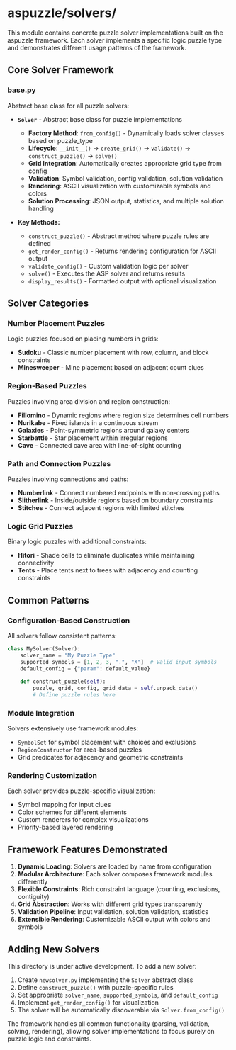 # aspuzzle/solvers/

This module contains concrete puzzle solver implementations built on the aspuzzle framework. Each solver implements a specific logic puzzle type and demonstrates different usage patterns of the framework.

## Core Solver Framework

### base.py
Abstract base class for all puzzle solvers:

- **`Solver`** - Abstract base class for puzzle implementations
  - **Factory Method**: `from_config()` - Dynamically loads solver classes based on puzzle_type
  - **Lifecycle**: `__init__()` → `create_grid()` → `validate()` → `construct_puzzle()` → `solve()`
  - **Grid Integration**: Automatically creates appropriate grid type from config
  - **Validation**: Symbol validation, config validation, solution validation
  - **Rendering**: ASCII visualization with customizable symbols and colors
  - **Solution Processing**: JSON output, statistics, and multiple solution handling

- **Key Methods:**
  - `construct_puzzle()` - Abstract method where puzzle rules are defined
  - `get_render_config()` - Returns rendering configuration for ASCII output
  - `validate_config()` - Custom validation logic per solver
  - `solve()` - Executes the ASP solver and returns results
  - `display_results()` - Formatted output with optional visualization

## Solver Categories

### Number Placement Puzzles
Logic puzzles focused on placing numbers in grids:

- **Sudoku** - Classic number placement with row, column, and block constraints
- **Minesweeper** - Mine placement based on adjacent count clues

### Region-Based Puzzles
Puzzles involving area division and region construction:

- **Fillomino** - Dynamic regions where region size determines cell numbers
- **Nurikabe** - Fixed islands in a continuous stream
- **Galaxies** - Point-symmetric regions around galaxy centers
- **Starbattle** - Star placement within irregular regions
- **Cave** - Connected cave area with line-of-sight counting

### Path and Connection Puzzles
Puzzles involving connections and paths:

- **Numberlink** - Connect numbered endpoints with non-crossing paths
- **Slitherlink** - Inside/outside regions based on boundary constraints
- **Stitches** - Connect adjacent regions with limited stitches

### Logic Grid Puzzles
Binary logic puzzles with additional constraints:

- **Hitori** - Shade cells to eliminate duplicates while maintaining connectivity
- **Tents** - Place tents next to trees with adjacency and counting constraints

## Common Patterns

### Configuration-Based Construction
All solvers follow consistent patterns:
```python
class MySolver(Solver):
    solver_name = "My Puzzle Type"
    supported_symbols = [1, 2, 3, ".", "X"]  # Valid input symbols
    default_config = {"param": default_value}
    
    def construct_puzzle(self):
        puzzle, grid, config, grid_data = self.unpack_data()
        # Define puzzle rules here
```

### Module Integration
Solvers extensively use framework modules:
- `SymbolSet` for symbol placement with choices and exclusions
- `RegionConstructor` for area-based puzzles
- Grid predicates for adjacency and geometric constraints

### Rendering Customization
Each solver provides puzzle-specific visualization:
- Symbol mapping for input clues
- Color schemes for different elements
- Custom renderers for complex visualizations
- Priority-based layered rendering

## Framework Features Demonstrated

1. **Dynamic Loading**: Solvers are loaded by name from configuration
2. **Modular Architecture**: Each solver composes framework modules differently
3. **Flexible Constraints**: Rich constraint language (counting, exclusions, contiguity)
4. **Grid Abstraction**: Works with different grid types transparently
5. **Validation Pipeline**: Input validation, solution validation, statistics
6. **Extensible Rendering**: Customizable ASCII output with colors and symbols

## Adding New Solvers

This directory is under active development. To add a new solver:

1. Create `newsolver.py` implementing the `Solver` abstract class
2. Define `construct_puzzle()` with puzzle-specific rules
3. Set appropriate `solver_name`, `supported_symbols`, and `default_config`
4. Implement `get_render_config()` for visualization
5. The solver will be automatically discoverable via `Solver.from_config()`

The framework handles all common functionality (parsing, validation, solving, rendering), allowing solver implementations to focus purely on puzzle logic and constraints.